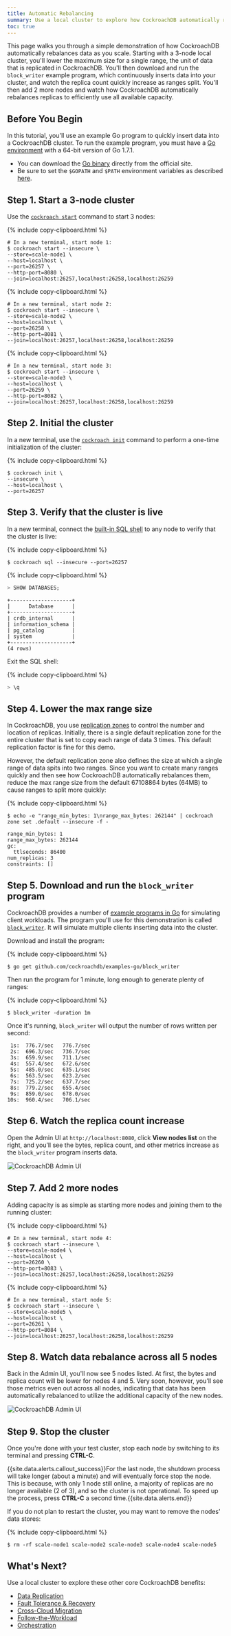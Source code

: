 ```yaml
---
title: Automatic Rebalancing
summary: Use a local cluster to explore how CockroachDB automatically rebalances data as you scale.
toc: true
---
```


This page walks you through a simple demonstration of how CockroachDB automatically rebalances data as you scale. Starting with a 3-node local cluster, you'll lower the maximum size for a single range, the unit of data that is replicated in CockroachDB. You'll then download and run the `block_writer` example program, which continuously inserts data into your cluster, and watch the replica count quickly increase as ranges split. You'll then add 2 more nodes and watch how CockroachDB automatically rebalances replicas to efficiently use all available capacity.


## Before You Begin

In this tutorial, you'll use an example Go program to quickly insert data into a CockroachDB cluster. To run the example program, you must have a [Go environment](http://golang.org/doc/code.html) with a 64-bit version of Go 1.7.1.

- You can download the [Go binary](http://golang.org/doc/code.html) directly from the official site.
- Be sure to set the `$GOPATH` and `$PATH` environment variables as described [here](https://golang.org/doc/code.html#GOPATH).

## Step 1. Start a 3-node cluster

Use the [`cockroach start`](start-a-node.html) command to start 3 nodes:

{% include copy-clipboard.html %}
~~~ shell
# In a new terminal, start node 1:
$ cockroach start --insecure \
--store=scale-node1 \
--host=localhost \
--port=26257 \
--http-port=8080 \
--join=localhost:26257,localhost:26258,localhost:26259
~~~

{% include copy-clipboard.html %}
~~~ shell
# In a new terminal, start node 2:
$ cockroach start --insecure \
--store=scale-node2 \
--host=localhost \
--port=26258 \
--http-port=8081 \
--join=localhost:26257,localhost:26258,localhost:26259
~~~

{% include copy-clipboard.html %}
~~~ shell
# In a new terminal, start node 3:
$ cockroach start --insecure \
--store=scale-node3 \
--host=localhost \
--port=26259 \
--http-port=8082 \
--join=localhost:26257,localhost:26258,localhost:26259
~~~

## Step 2. Initial the cluster

In a new terminal, use the [`cockroach init`](initialize-a-cluster.html) command to perform a one-time initialization of the cluster:

{% include copy-clipboard.html %}
~~~ shell
$ cockroach init \
--insecure \
--host=localhost \
--port=26257
~~~

## Step 3. Verify that the cluster is live

In a new terminal, connect the [built-in SQL shell](use-the-built-in-sql-client.html) to any node to verify that the cluster is live:

{% include copy-clipboard.html %}
~~~ shell
$ cockroach sql --insecure --port=26257
~~~

{% include copy-clipboard.html %}
~~~ sql
> SHOW DATABASES;
~~~

~~~
+--------------------+
|      Database      |
+--------------------+
| crdb_internal      |
| information_schema |
| pg_catalog         |
| system             |
+--------------------+
(4 rows)
~~~

Exit the SQL shell:

{% include copy-clipboard.html %}
~~~ sql
> \q
~~~

## Step 4. Lower the max range size

In CockroachDB, you use [replication zones](configure-replication-zones.html) to control the number and location of replicas. Initially, there is a single default replication zone for the entire cluster that is set to copy each range of data 3 times. This default replication factor is fine for this demo.

However, the default replication zone also defines the size at which a single range of data spits into two ranges. Since you want to create many ranges quickly and then see how CockroachDB automatically rebalances them, reduce the max range size from the default 67108864 bytes (64MB) to cause ranges to split more quickly:

{% include copy-clipboard.html %}
~~~ shell
$ echo -e "range_min_bytes: 1\nrange_max_bytes: 262144" | cockroach zone set .default --insecure -f -
~~~

~~~
range_min_bytes: 1
range_max_bytes: 262144
gc:
  ttlseconds: 86400
num_replicas: 3
constraints: []
~~~

## Step 5. Download and run the `block_writer` program

CockroachDB provides a number of [example programs in Go](https://github.com/cockroachdb/examples-go) for simulating client workloads. The program you'll use for this demonstration is called [`block_writer`](https://github.com/cockroachdb/examples-go/tree/master/block_writer). It will simulate multiple clients inserting data into the cluster.

Download and install the program:

{% include copy-clipboard.html %}
~~~ shell
$ go get github.com/cockroachdb/examples-go/block_writer
~~~

Then run the program for 1 minute, long enough to generate plenty of ranges:

{% include copy-clipboard.html %}
~~~ shell
$ block_writer -duration 1m
~~~

Once it's running, `block_writer` will output the number of rows written per second:

~~~
 1s:  776.7/sec   776.7/sec
 2s:  696.3/sec   736.7/sec
 3s:  659.9/sec   711.1/sec
 4s:  557.4/sec   672.6/sec
 5s:  485.0/sec   635.1/sec
 6s:  563.5/sec   623.2/sec
 7s:  725.2/sec   637.7/sec
 8s:  779.2/sec   655.4/sec
 9s:  859.0/sec   678.0/sec
10s:  960.4/sec   706.1/sec
~~~

## Step 6. Watch the replica count increase

Open the Admin UI at `http://localhost:8080`, click **View nodes list** on the right, and you’ll see the bytes, replica count, and other metrics increase as the `block_writer` program inserts data.

<img src="{{ 'images/v1.1/scalability1.png' | relative_url }}" alt="CockroachDB Admin UI" style="border:1px solid #eee;max-width:100%" />

## Step 7. Add 2 more nodes

Adding capacity is as simple as starting more nodes and joining them to the running cluster:

{% include copy-clipboard.html %}
~~~ shell
# In a new terminal, start node 4:
$ cockroach start --insecure \
--store=scale-node4 \
--host=localhost \
--port=26260 \
--http-port=8083 \
--join=localhost:26257,localhost:26258,localhost:26259
~~~

{% include copy-clipboard.html %}
~~~ shell
# In a new terminal, start node 5:
$ cockroach start --insecure \
--store=scale-node5 \
--host=localhost \
--port=26261 \
--http-port=8084 \
--join=localhost:26257,localhost:26258,localhost:26259
~~~

## Step 8. Watch data rebalance across all 5 nodes

Back in the Admin UI, you'll now see 5 nodes listed. At first, the bytes and replica count will be lower for nodes 4 and 5. Very soon, however, you'll see those metrics even out across all nodes, indicating that data has been automatically rebalanced to utilize the additional capacity of the new nodes.

<img src="{{ 'images/v1.1/scalability2.png' | relative_url }}" alt="CockroachDB Admin UI" style="border:1px solid #eee;max-width:100%" />

## Step 9.  Stop the cluster

Once you're done with your test cluster, stop each node by switching to its terminal and pressing **CTRL-C**.

{{site.data.alerts.callout_success}}For the last node, the shutdown process will take longer (about a minute) and will eventually force stop the node. This is because, with only 1 node still online, a majority of replicas are no longer available (2 of 3), and so the cluster is not operational. To speed up the process, press <strong>CTRL-C</strong> a second time.{{site.data.alerts.end}}

If you do not plan to restart the cluster, you may want to remove the nodes' data stores:

{% include copy-clipboard.html %}
~~~ shell
$ rm -rf scale-node1 scale-node2 scale-node3 scale-node4 scale-node5
~~~

## What's Next?

Use a local cluster to explore these other core CockroachDB benefits:

- [Data Replication](demo-data-replication.html)
- [Fault Tolerance & Recovery](demo-fault-tolerance-and-recovery.html)
- [Cross-Cloud Migration](demo-automatic-cloud-migration.html)
- [Follow-the-Workload](demo-follow-the-workload.html)
- [Orchestration](orchestrate-a-local-cluster-with-kubernetes-insecure.html)
